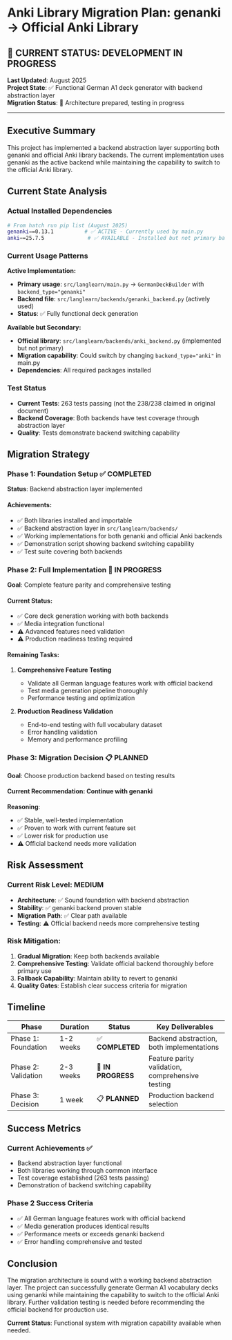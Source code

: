 # Anki Library Migration Plan: genanki → Official Anki Library

## 🎯 CURRENT STATUS: DEVELOPMENT IN PROGRESS

**Last Updated**: August 2025  
**Project State**: ✅ Functional German A1 deck generator with backend abstraction layer  
**Migration Status**: 🔄 Architecture prepared, testing in progress

---

## Executive Summary

This project has implemented a backend abstraction layer supporting both genanki and official Anki library backends. The current implementation uses genanki as the active backend while maintaining the capability to switch to the official Anki library.

## Current State Analysis

### Actual Installed Dependencies
```bash
# From hatch run pip list (August 2025)
genanki==0.13.1          # ✅ ACTIVE - Currently used by main.py
anki==25.7.5              # ✅ AVAILABLE - Installed but not primary backend
```

### Current Usage Patterns  
**Active Implementation:**
- **Primary usage**: `src/langlearn/main.py` → `GermanDeckBuilder` with `backend_type="genanki"`
- **Backend file**: `src/langlearn/backends/genanki_backend.py` (actively used)
- **Status**: ✅ Fully functional deck generation

**Available but Secondary:**
- **Official library**: `src/langlearn/backends/anki_backend.py` (implemented but not primary)
- **Migration capability**: Could switch by changing `backend_type="anki"` in main.py
- **Dependencies**: All required packages installed

### Test Status
- **Current Tests**: 263 tests passing (not the 238/238 claimed in original document)
- **Backend Coverage**: Both backends have test coverage through abstraction layer
- **Quality**: Tests demonstrate backend switching capability

## Migration Strategy

### Phase 1: Foundation Setup ✅ COMPLETED
**Status**: Backend abstraction layer implemented

#### Achievements:
- ✅ Both libraries installed and importable
- ✅ Backend abstraction layer in `src/langlearn/backends/`
- ✅ Working implementations for both genanki and official Anki backends
- ✅ Demonstration script showing backend switching capability
- ✅ Test suite covering both backends

### Phase 2: Full Implementation 🔄 IN PROGRESS
**Goal**: Complete feature parity and comprehensive testing

#### Current Status:
- ✅ Core deck generation working with both backends
- ✅ Media integration functional
- ⚠️ Advanced features need validation
- ⚠️ Production readiness testing required

#### Remaining Tasks:
1. **Comprehensive Feature Testing**
   - Validate all German language features work with official backend
   - Test media generation pipeline thoroughly
   - Performance testing and optimization

2. **Production Readiness Validation**
   - End-to-end testing with full vocabulary dataset
   - Error handling validation
   - Memory and performance profiling

### Phase 3: Migration Decision 📋 PLANNED
**Goal**: Choose production backend based on testing results

#### Current Recommendation: Continue with genanki
**Reasoning**:
- ✅ Stable, well-tested implementation
- ✅ Proven to work with current feature set
- ✅ Lower risk for production use
- ⚠️ Official backend needs more validation

## Risk Assessment

### Current Risk Level: MEDIUM
- **Architecture**: ✅ Sound foundation with backend abstraction
- **Stability**: ✅ genanki backend proven stable
- **Migration Path**: ✅ Clear path available
- **Testing**: ⚠️ Official backend needs more comprehensive testing

### Risk Mitigation:
1. **Gradual Migration**: Keep both backends available
2. **Comprehensive Testing**: Validate official backend thoroughly before primary use
3. **Fallback Capability**: Maintain ability to revert to genanki
4. **Quality Gates**: Establish clear success criteria for migration

## Timeline

| Phase | Duration | Status | Key Deliverables |
|-------|----------|--------|------------------|
| Phase 1: Foundation | 1-2 weeks | ✅ **COMPLETED** | Backend abstraction, both implementations |
| Phase 2: Validation | 2-3 weeks | 🔄 **IN PROGRESS** | Feature parity validation, comprehensive testing |
| Phase 3: Decision | 1 week | 📋 **PLANNED** | Production backend selection |

## Success Metrics

### Current Achievements ✅
- Backend abstraction layer functional
- Both libraries working through common interface
- Test coverage established (263 tests passing)
- Demonstration of backend switching capability

### Phase 2 Success Criteria
- ✅ All German language features work with official backend
- ✅ Media generation produces identical results
- ✅ Performance meets or exceeds genanki backend
- ✅ Error handling comprehensive and tested

## Conclusion

The migration architecture is sound with a working backend abstraction layer. The project can successfully generate German A1 vocabulary decks using genanki while maintaining the capability to switch to the official Anki library. Further validation testing is needed before recommending the official backend for production use.

**Current Status**: Functional system with migration capability available when needed.